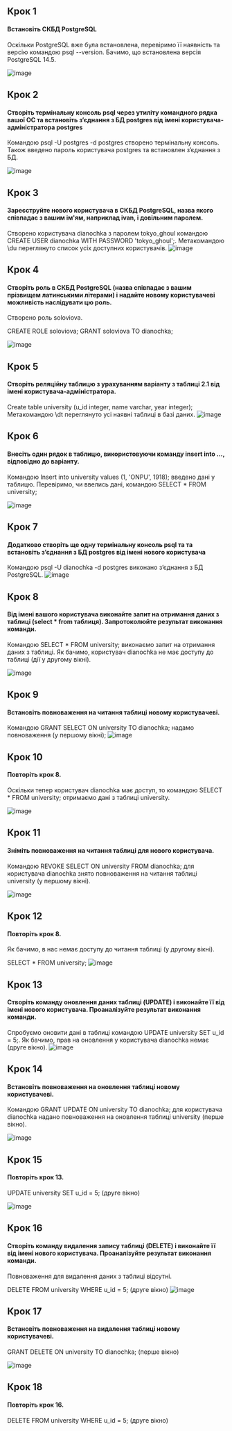 ## Крок 1
#### Встановіть СКБД PostgreSQL
Оскільки PostgreSQL вже була встановлена, перевіримо її наявність та версію командою psql --version. Бачимо, що встановлена версія PostgreSQL 14.5.

![image](https://user-images.githubusercontent.com/56130345/204784557-aae4fe00-4895-4ad4-bc97-0019112932b5.png)

## Крок 2
#### Створіть термінальну консоль psql через утиліту командного рядка вашої ОС та встановіть з’єднання з БД postgres від імені користувача-адміністратора postgres
Командою psql -U postgres -d postgres створено термінальну консоль. Також введено пароль користувача postgres та встановлен зʼєднання з БД.

![image](https://user-images.githubusercontent.com/56130345/204785338-71f1fb03-2383-4139-8a4b-5abc2c12c7da.png)

## Крок 3
#### Зареєструйте нового користувача в СКБД PostgreSQL, назва якого співпадає з вашим ім'ям, наприклад ivan, і довільним паролем.

Створено користувача dianochka з паролем tokyo_ghoul командою CREATE USER dianochka WITH PASSWORD 'tokyo_ghoul';. Метакомандою \du переглянуто список усіх доступних користувачів.
![image](https://user-images.githubusercontent.com/56130345/204785705-9d81ba22-236c-446c-84c0-8d621476918a.png)

## Крок 4
#### Створіть роль в СКБД PostgreSQL (назва співпадає з вашим прізвищем латинськими літерами) і надайте новому користувачеві можливість наслідувати цю роль.

Створено роль soloviova.

CREATE ROLE soloviova; GRANT soloviova TO dianochka;

![image](https://user-images.githubusercontent.com/56130345/204785960-459bc3c3-e70d-4a56-acf0-e64288e96ee1.png)

## Крок 5
#### Створіть реляційну таблицю з урахуванням варіанту з таблиці 2.1 від імені користувача-адміністратора.

Create table university (u_id integer, name varchar, year integer);
Метакомандою \dt переглянуто усі наявні таблиці в базі даних.
![image](https://user-images.githubusercontent.com/56130345/204786431-ce3f5766-e5d1-499b-a757-e1c6adcd7902.png)

## Крок 6
#### Внесіть один рядок в таблицю, використовуючи команду insert into ..., відповідно до варіанту.

Командою Insert into university values (1, 'ONPU', 1918); введено дані у таблицю. Перевіримо, чи ввелись дані, командою SELECT * FROM university;

![image](https://user-images.githubusercontent.com/56130345/204786738-af51e8ca-71a1-4fd5-9852-672fd38fd747.png)

## Крок 7
#### Додатково створіть ще одну термінальну консоль psql та та встановіть з’єднання з БД postgres від імені нового користувача

Командою psql -U dianochka -d postgres виконано зʼєднання з БД PostgreSQL.
![image](https://user-images.githubusercontent.com/56130345/204788279-9070374c-ed9f-45bf-9be9-a73cba3ac82d.png)

## Крок 8
#### Від імені вашого користувача виконайте запит на отримання даних з таблиці (select * from таблиця). Запротоколюйте результат виконання команди.

Командою SELECT * FROM university; виконаємо запит на отримання даних з таблиці. Як бачимо, користувач dianochka не має доступу до таблиці (дії у другому вікні).

![image](https://user-images.githubusercontent.com/56130345/204788548-319b042d-4071-4766-a975-5b5c09219bd8.png)

## Крок 9
#### Встановіть повноваження на читання таблиці новому користувачеві.

Командою GRANT SELECT ON university TO dianochka; надамо повноваження (у першому вікні); 
![image](https://user-images.githubusercontent.com/56130345/204788993-b985f609-599d-4cb2-804c-e9280f21537a.png)

## Крок 10
#### Повторіть крок 8.

Оскільки тепер користувач dianochka має доступ, то командою SELECT * FROM university; отримаємо дані з таблиці university.

![image](https://user-images.githubusercontent.com/56130345/204789257-c2aea15f-e708-4694-9b83-631b8724afb6.png)

## Крок 11
#### Зніміть повноваження на читання таблиці для нового користувача.

Командою REVOKE SELECT ON university FROM dianochka; для користувача dianochka знято повноваження на читання таблиці university (у першому вікні).

![image](https://user-images.githubusercontent.com/56130345/204789493-871c5e84-c82c-489c-99df-1319a394fdbb.png)


## Крок 12
#### Повторіть крок 8.

Як бачимо, в нас немає доступу до читання таблиці (у другому вікні). 

SELECT * FROM university;
![image](https://user-images.githubusercontent.com/56130345/204789619-4b80e333-1d2a-441a-80d3-f17ef8e72cbb.png)

## Крок 13
#### Створіть команду оновлення даних таблиці (UPDATE) і виконайте її від імені нового користувача. Проаналізуйте результат виконання команди.

Спробуємо оновити дані в таблиці командою UPDATE university SET u_id = 5;. Як бачимо, прав на оновлення у користувача dianochka немає (друге вікно).
![image](https://user-images.githubusercontent.com/56130345/204789907-f70c3af8-cf8f-4aaa-8ade-854a39879890.png)

## Крок 14
#### Встановіть повноваження на оновлення таблиці новому користувачеві.

Командою GRANT UPDATE ON university TO dianochka; для користувача dianochka надано повноваження на оновлення таблиці university (перше вікно).

![image](https://user-images.githubusercontent.com/56130345/204790147-866de78d-a63a-4d91-81c9-348b273ea469.png)

## Крок 15
#### Повторіть крок 13.

UPDATE university SET u_id = 5; (друге вікно)

![image](https://user-images.githubusercontent.com/56130345/204790332-53e2bd9d-fdd3-444b-ace1-c1d4bf8be3ff.png)

## Крок 16
#### Створіть команду видалення запису таблиці (DELETE) і виконайте її від імені нового користувача. Проаналізуйте результат виконання команди.

Повноваження для видалення даних з таблиці відсутні.

DELETE FROM university WHERE u_id = 5; (друге вікно)
![image](https://user-images.githubusercontent.com/56130345/204790826-a6500912-2912-4a51-8fda-20ec7a02f4c9.png)

## Крок 17
#### Встановіть повноваження на видалення таблиці новому користувачеві.

GRANT DELETE ON university TO dianochka; (перше вікно)

![image](https://user-images.githubusercontent.com/56130345/204791138-1b3f171a-c920-4e19-8a9a-5ef013470761.png)

## Крок 18
#### Повторіть крок 16.

DELETE FROM university WHERE u_id = 5; (друге вікно)
